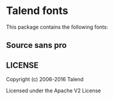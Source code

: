# Talend fonts

This package contains the following fonts:

## Source sans pro



## LICENSE

Copyright (c) 2006-2016 Talend

Licensed under the Apache V2 License
